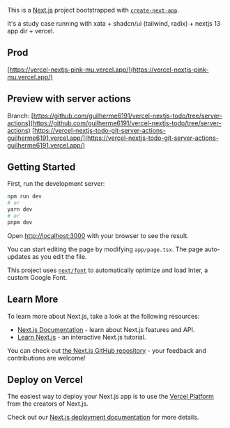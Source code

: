 This is a [Next.js](https://nextjs.org/) project bootstrapped with [`create-next-app`](https://github.com/vercel/next.js/tree/canary/packages/create-next-app).

It's a study case running with xata + shadcn/ui (tailwind, radix) + nextjs 13 app dir + vercel.

## Prod 

[https://vercel-nextjs-pink-mu.vercel.app/](https://vercel-nextjs-pink-mu.vercel.app/)

## Preview with server actions

Branch: [https://github.com/guilherme6191/vercel-nextjs-todo/tree/server-actions](https://github.com/guilherme6191/vercel-nextjs-todo/tree/server-actions)
[https://vercel-nextjs-todo-git-server-actions-guilherme6191.vercel.app/](https://vercel-nextjs-todo-git-server-actions-guilherme6191.vercel.app/)
## Getting Started

First, run the development server:

```bash
npm run dev
# or
yarn dev
# or
pnpm dev
```

Open [http://localhost:3000](http://localhost:3000) with your browser to see the result.

You can start editing the page by modifying `app/page.tsx`. The page auto-updates as you edit the file.

This project uses [`next/font`](https://nextjs.org/docs/basic-features/font-optimization) to automatically optimize and load Inter, a custom Google Font.

## Learn More

To learn more about Next.js, take a look at the following resources:

- [Next.js Documentation](https://nextjs.org/docs) - learn about Next.js features and API.
- [Learn Next.js](https://nextjs.org/learn) - an interactive Next.js tutorial.

You can check out [the Next.js GitHub repository](https://github.com/vercel/next.js/) - your feedback and contributions are welcome!

## Deploy on Vercel

The easiest way to deploy your Next.js app is to use the [Vercel Platform](https://vercel.com/new?utm_medium=default-template&filter=next.js&utm_source=create-next-app&utm_campaign=create-next-app-readme) from the creators of Next.js.

Check out our [Next.js deployment documentation](https://nextjs.org/docs/deployment) for more details.
